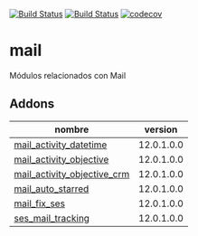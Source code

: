 [![Build Status](https://runbot.nodrizatech.com/runbot/badge/22/12.0.svg)](https://runbot.nodrizatech.com/runbot/repo/https-github-com-odoonodrizatech-mail-22)
[![Build Status](https://travis-ci.org/OdooNodrizaTech/mail.svg?branch=12.0)](https://travis-ci.org/OdooNodrizaTech/mail)
[![codecov](https://codecov.io/gh/OdooNodrizaTech/mail/branch/12.0/graph/badge.svg)](https://codecov.io/gh/OdooNodrizaTech/mail)

mail
=========
Módulos relacionados con Mail


Addons
----------------
nombre | version
--- | ---
[mail_activity_datetime](mail_activity_datetime/) | 12.0.1.0.0
[mail_activity_objective](mail_activity_objective/) | 12.0.1.0.0
[mail_activity_objective_crm](mail_activity_objective_crm/) | 12.0.1.0.0
[mail_auto_starred](mail_auto_starred/) | 12.0.1.0.0
[mail_fix_ses](mail_fix_ses/) | 12.0.1.0.0
[ses_mail_tracking](ses_mail_tracking/) | 12.0.1.0.0
